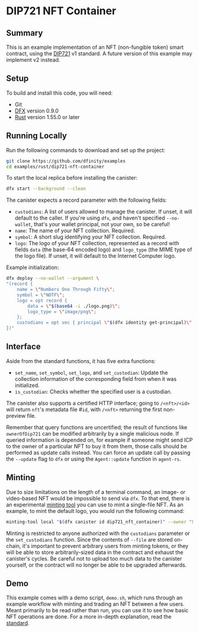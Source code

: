 # DIP721 NFT Container

## Summary

This is an example implementation of an NFT (non-fungible token) smart contract, using the [DIP721] v1 standard. A future version of this example may implement v2 instead.

## Setup

To build and install this code, you will need:

- Git
- [DFX] version 0.9.0
- [Rust] version 1.55.0 or later

## Running Locally

Run the following commands to download and set up the project:

```sh
git clone https://github.com/dfinity/examples
cd examples/rust/dip721-nft-container
```

To start the local replica before installing the canister:

```sh
dfx start --background --clean
```

The canister expects a record parameter with the following fields:

- `custodians`: A list of users allowed to manage the canister. If unset, it will default to the caller. If you're using `dfx`, and haven't specified `--no-wallet`, that's your wallet principal, not your own, so be careful!
- `name`: The name of your NFT collection. Required.
- `symbol`: A short slug identifying your NFT collection. Required.
- `logo`: The logo of your NFT collection, represented as a record with fields `data` (the base-64 encoded logo) and `logo_type` (the MIME type of the logo file). If unset, it will default to the Internet Computer logo.

Example initialization:
```sh
dfx deploy --no-wallet --argument \
"(record {
    name = \"Numbers One Through Fifty\";
    symbol = \"NOTF\";
    logo = opt record {
        data = \"$(base64 -i ./logo.png)\";
        logo_type = \"image/png\";
    };
    custodians = opt vec { principal \"$(dfx identity get-principal)\" };
})"
```

## Interface

Aside from the standard functions, it has five extra functions:

- `set_name`, `set_symbol`, `set_logo`, and `set_custodian`: Update the collection information of the corresponding field from when it was initialized.
- `is_custodian`: Checks whether the specified user is a custodian.

The canister also supports a certified HTTP interface; going to `/<nft>/<id>` will return `nft`'s metadata file #`id`, with `/<nft>` returning the first non-preview file.

Remember that query functions are uncertified; the result of functions like `ownerOfDip721` can be modified arbitrarily by a single malicious node. If queried information is depended on, for example if someone might send ICP to the owner of a particular NFT to buy it from them, those calls should be performed as update calls instead. You can force an update call by passing the `--update` flag to `dfx` or using the `Agent::update` function in `agent-rs`.

## Minting

Due to size limitations on the length of a terminal command, an image- or video-based NFT would be impossible to send via `dfx`. To that end, there is an experimental [minting tool][mint] you can use to mint a single-file NFT. As an example, to mint the default logo, you would run the following command:

```sh
minting-tool local "$(dfx canister id dip721_nft_container)" --owner "$(dfx identity get-principal)" --file ./logo.png --sha2-auto
```

Minting is restricted to anyone authorized with the `custodians` parameter or the `set_custodians` function. Since the contents of `--file` are stored on-chain, it's important to prevent arbitrary users from minting tokens, or they will be able to store arbitrarily-sized data in the contract and exhaust the canister's cycles. Be careful not to upload too much data to the canister yourself, or the contract will no longer be able to be upgraded afterwards.

## Demo

This example comes with a demo script, `demo.sh`, which runs through an example workflow with minting and trading an NFT between a few users. Meant primarily to be read rather than run, you can use it to see how basic NFT operations are done. For a more in-depth explanation, read the [standard][DIP721].

[DFX]: https://smartcontracts.org/docs/developers-guide/install-upgrade-remove.html
[Rust]: https://rustup.rs
[DIP721]: https://github.com/Psychedelic/DIP721
[mint]: https://github.com/dfinity/experimental-minting-tool
